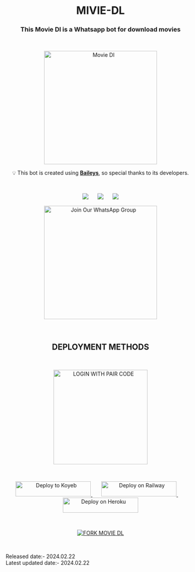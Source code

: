 <h1 align="center">MIVIE-DL</h1>
<h3 align="center">This Movie Dl is a Whatsapp bot for download movies</h3>
<br>
<p align="center">
  <img src="https://telegra.ph/file/8bba6d36e49147e461a6e.jpg" alt="Movie Dl" height="300">
</p>

<p align="center">  
  💡 This bot is created using <strong><a href="https://github.com/WhiskeySockets/Baileys">Baileys</a></strong>, so special thanks to its developers.
</p>
<br>
<p align="center">
  <img src="https://hits.seeyoufarm.com/api/count/incr/badge.svg?url=https%3A%2F%2Fgithub.com%2FTHARUBBH%2FMOVIE-DL&count_bg=%2379C83D&title_bg=%23555555&icon=gitpod.svg&icon_color=%23E7E7E7&title=Views&edge_flat=false" />&nbsp;&nbsp;&nbsp;&nbsp;&nbsp;
  <img src="https://img.shields.io/github/forks/THARUBBH/MOVIE-DL?label=Forks&style=social" />&nbsp;&nbsp;&nbsp;&nbsp;&nbsp;
  <img src="https://img.shields.io/github/stars/THARUBBH/MOVIE-DL?style=social" />
</p>

<p align="center">
  <a href="https://chat.whatsapp.com/EmrwXyEbA0LK58V1SMq3xC">
    <img src="https://img.shields.io/badge/%20Join%20Our%20WhatsApp%20Group%20-darkgreen" alt="Join Our WhatsApp Group" width="300">
  </a>
</p>
<br>
<h2 align="center">DEPLOYMENT METHODS</h2>
<br>
<p align="center">
  <a href="https://replit.com/@SACHIBOT/MOVIE-MYSTIQ#README.md">
    <img src="https://img.shields.io/badge/LOGIN%20WITH%20PAIR%20CODE-blue" alt="LOGIN WITH PAIR CODE" width="250">
  </a> <!--&nbsp;&nbsp;&nbsp;&nbsp;&nbsp;
  <a href="https://q-r-c6a6a014f5d2.herokuapp.com/">
    <img src="https://img.shields.io/badge/LOGIN%20WITH%20QR%20CODE-darkblue" alt="LOGIN WITH QR CODE" width="250">
  </a>-->
</p>
<br>
<p align="center">
  <a href="https://app.koyeb.com/apps/deploy?type=git&repository=github.com/tharubbh/MOVIE-DL&branch=main&env[SESSION_ID]&env[ALWAYS_ONLINE]&env[MAX_SIZE]&env[ONLY_GROUP]&env[ONLY_ME]&env[ALIVE]&name=movie-dl
  ">
    <img src="https://www.koyeb.com/static/images/deploy/button.svg" alt="Deploy to Koyeb" width="200" height="40" >
  </a> &nbsp;&nbsp;&nbsp;&nbsp;&nbsp;
  <a href="https://railway.app/template/cvZzpl">
    <img src="https://railway.app/button.svg" alt="Deploy on Railway" width="200" height="40" >
  </a> &nbsp;&nbsp;&nbsp;&nbsp;&nbsp; 
  <a href="https://dashboard.heroku.com/new?button-url=https://github.com/tharubbh/MOVIE-DLhttps://dashboard.heroku.com/new?button-url=https://github.com/tharubbh/MOVIE-DL&template=https://github.com/tharubbh/MOVIE-DL.git&template=https://github.com/tharubbh/MOVIE-DL.git">
    <img src="https://www.herokucdn.com/deploy/button.svg" alt="Deploy on Heroku" width="200" height="40" >
  </a>
</p>


<br>
<p align="center">
  <a href="https://github.com/tharubbh/MOVIE-DL/fork">
    <img src="https://img.shields.io/badge/FORK%20MOVIE%20DL-yellow" alt="FORK MOVIE DL">
  </a>
</p>
<br>

  Released date:- 2024.02.22
  <br>
  Latest updated date:- 2024.02.22
</p>
